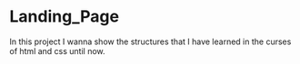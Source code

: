 # Landing_Page

In this project I wanna show the structures that I have learned in the curses of html and css until now.